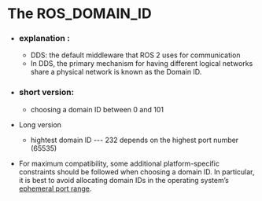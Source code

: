 # The ROS_DOMAIN_ID 

* ### explanation :

  * DDS: the default middleware that ROS 2 uses for communication
  * In DDS, the primary mechanism for having different logical networks share a physical network is known as the Domain ID.



* ### short version:

  * choosing a domain ID between 0 and 101

* Long version 
  * hightest domain ID  ---  232    depends on the highest port number (65535)





* For maximum compatibility, some additional platform-specific constraints should be followed when choosing a domain ID. In particular, it is best to avoid allocating domain IDs in the operating system’s [ephemeral port range](https://en.wikipedia.org/wiki/Ephemeral_port).